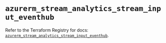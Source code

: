 # `azurerm_stream_analytics_stream_input_eventhub`

Refer to the Terraform Registry for docs: [`azurerm_stream_analytics_stream_input_eventhub`](https://registry.terraform.io/providers/hashicorp/azurerm/4.20.0/docs/resources/stream_analytics_stream_input_eventhub).
